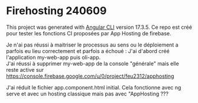 # Firehosting 240609
This project was generated with [Angular CLI](https://github.com/angular/angular-cli) version 17.3.5.
Ce repo est créé pour tester les fonctions CI proposées par App Hosting de firebase.

Je n'ai pas réussi à maitriser le processus au sens ou le déploiement a parfois eu 
lieu correctement et parfois a échoué :
J'ai d'abord créé l'application my-web-app puis oli-app.  
J'ai réussi à supprimer my-web-app de la console "générale"  mais elle reste active sur https://console.firebase.google.com/u/0/project/feu2312/apphosting  

J'ai réduit le fichier app.component.html initial. Cela fonctionne avec ng serve et avec un hosting classique mais pas avec "AppHosting ???
